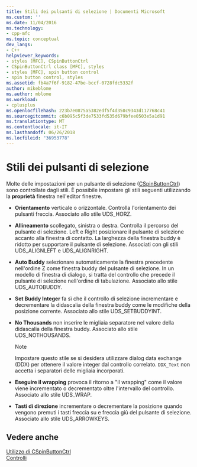 ```yaml
---
title: Stili dei pulsanti di selezione | Documenti Microsoft
ms.custom: ''
ms.date: 11/04/2016
ms.technology:
- cpp-mfc
ms.topic: conceptual
dev_langs:
- C++
helpviewer_keywords:
- styles [MFC], CSpinButtonCtrl
- CSpinButtonCtrl class [MFC], styles
- styles [MFC], spin button control
- spin button control, styles
ms.assetid: fb4a7f6f-9182-47be-bccf-0728fdc5332f
author: mikeblome
ms.author: mblome
ms.workload:
- cplusplus
ms.openlocfilehash: 223b7e0875a5382edf5f4d350c9343d117768c41
ms.sourcegitcommit: c6b095c5f3de7533fd535d679bfee0503e5a1d91
ms.translationtype: MT
ms.contentlocale: it-IT
ms.lasthandoff: 06/26/2018
ms.locfileid: "36953778"
---
```

# <a name="spin-button-styles"></a>Stili dei pulsanti di selezione
Molte delle impostazioni per un pulsante di selezione ([CSpinButtonCtrl](../mfc/reference/cspinbuttonctrl-class.md)) sono controllate dagli stili. È possibile impostare gli stili seguenti utilizzando la **proprietà** finestra nell'editor finestre.  
  
-   **Orientamento** verticale o orizzontale. Controlla l'orientamento dei pulsanti freccia. Associato allo stile UDS_HORZ.  
  
-   **Allineamento** scollegato, sinistra o destra. Controlla il percorso del pulsante di selezione. Left e Right posizionare il pulsante di selezione accanto alla finestra di contatto. La larghezza della finestra buddy è ridotto per supportare il pulsante di selezione. Associati con gli stili UDS_ALIGNLEFT e UDS_ALIGNRIGHT.  
  
-   **Auto Buddy** selezionare automaticamente la finestra precedente nell'ordine Z come finestra buddy del pulsante di selezione. In un modello di finestra di dialogo, si tratta del controllo che precede il pulsante di selezione nell'ordine di tabulazione. Associato allo stile UDS_AUTOBUDDY.  
  
-   **Set Buddy Integer** fa sì che il controllo di selezione incrementare e decrementare la didascalia della finestra buddy come le modifiche della posizione corrente. Associato allo stile UDS_SETBUDDYINT.  
  
-   **No Thousands** non inserire le migliaia separatore nel valore della didascalia della finestra buddy. Associato allo stile UDS_NOTHOUSANDS.  
  
    > [!NOTE]
    >  Impostare questo stile se si desidera utilizzare dialog data exchange (DDX) per ottenere il valore integer dal controllo correlato. `DDX_Text` non accetta i separatori delle migliaia incorporati.  
  
-   **Eseguire il wrapping** provoca il ritorno a "il wrapping" come il valore viene incrementato o decrementato oltre l'intervallo del controllo. Associato allo stile UDS_WRAP.  
  
-   **Tasti di direzione** incrementare o decrementare la posizione quando vengono premuti i tasti freccia su e freccia giù del pulsante di selezione. Associato allo stile UDS_ARROWKEYS.  
  
## <a name="see-also"></a>Vedere anche  
 [Utilizzo di CSpinButtonCtrl](../mfc/using-cspinbuttonctrl.md)   
 [Controlli](../mfc/controls-mfc.md)


